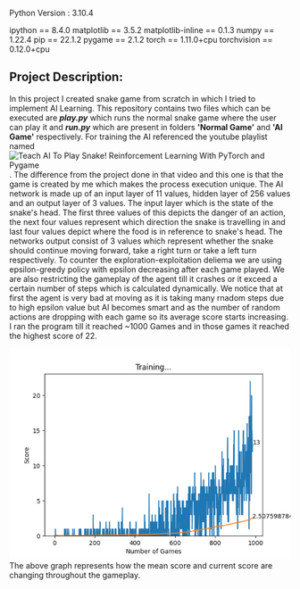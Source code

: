 Python Version : 3.10.4

ipython == 8.4.0
matplotlib == 3.5.2
matplotlib-inline == 0.1.3
numpy == 1.22.4
pip == 22.1.2
pygame == 2.1.2
torch == 1.11.0+cpu
torchvision == 0.12.0+cpu

## Project Description:
In this project I created snake game from scratch in which I tried to implement AI Learning. This repository contains two files which can be executed are <b><i>play.py</i></b> which runs the normal snake game where the user can play it and <b><i>run.py</b></i> which are present in folders <b>'Normal Game'</b> and <b>'AI Game'</b> respectively.
For training the AI referenced the youtube playlist named ![Teach AI To Play Snake! Reinforcement Learning With PyTorch and Pygame](https://www.youtube.com/playlist?list=PLqnslRFeH2UrDh7vUmJ60YrmWd64mTTKV). The difference from the project done in that video and this one is that the game is created by me which makes the process execution unique.
The AI network is made up of an input layer of 11 values, hidden layer of 256 values and an output layer of 3 values. The input layer which is the state of the snake's head. The first three values of this depicts the danger of an action, the next four values represent which direction the snake is travelling in and last four values depict where the food is in reference to snake's head. The networks output consist of 3 values which represent whether the snake should continue moving forward, take a right turn or take a left turn respectively. To counter the exploration-exploitation deliema we are using epsilon-greedy policy with epsilon decreasing after each game played. We are also restricting the gameplay of the agent till it crashes or it exceed a certain number of steps which is calculated dynamically.
We notice that at first the agent is very bad at moving as it is taking many rnadom steps due to high epsilon value but AI becomes smart and as the number of random actions are dropping with each game so its average score starts increasing. I ran the program till it reached ~1000 Games and in those games it reached the highest score of 22.

![training graph](model_training_plot.png)
The above graph represents how the mean score and current score are changing throughout the gameplay.
